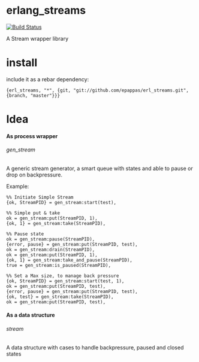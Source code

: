 # erlang_streams

[![Build Status](https://travis-ci.org/epappas/erl_streams.svg)](https://travis-ci.org/epappas/erl_streams)

A Stream wrapper library

# install

include it as a rebar dependency:

    {erl_streams, "*", {git, "git://github.com/epappas/erl_streams.git", {branch, "master"}}}

# Idea

#### As process wrapper

###### gen_stream

A generic stream generator, a smart queue with states and able to pause or drop on backpressure.

Example:

    %% Initiate Simple Stream
    {ok, StreamPID} = gen_stream:start(test),

    %% Simple put & take
    ok = gen_stream:put(StreamPID, 1),
    {ok, 1} = gen_stream:take(StreamPID),
    
    %% Pause state
    ok = gen_stream:pause(StreamPID),
    {error, pause} = gen_stream:put(StreamPID, test),
    ok = gen_stream:drain(StreamPID),
    ok = gen_stream:put(StreamPID, 1),
    {ok, 1} = gen_stream:take_and_pause(StreamPID),
    true = gen_stream:is_paused(StreamPID),
    
    %% Set a Max size, to manage back pressure
    {ok, StreamPID} = gen_stream:start(test, 1),
    ok = gen_stream:put(StreamPID, test),
    {error, pause} = gen_stream:put(StreamPID, test),
    {ok, test} = gen_stream:take(StreamPID),
    ok = gen_stream:put(StreamPID, test),
    

#### As a data structure

###### stream

A data structure with cases to handle backpressure, paused and closed states
